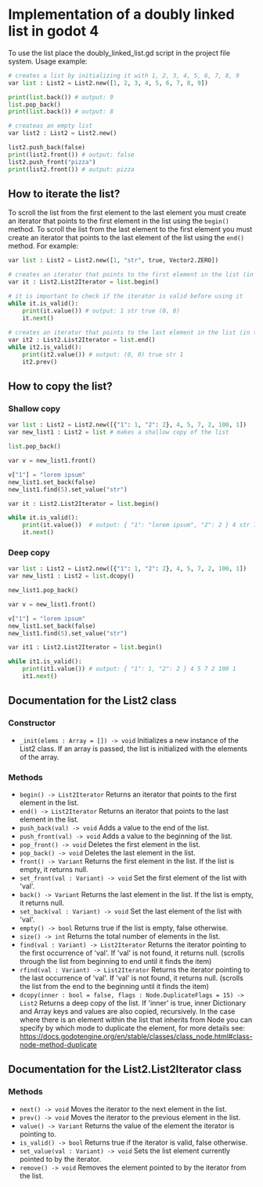# Implementation of a doubly linked list in godot 4
To use the list place the doubly_linked_list.gd script in the project file system. Usage example:

```python
# creates a list by initializing it with 1, 2, 3, 4, 5, 6, 7, 8, 9
var list : List2 = List2.new([1, 2, 3, 4, 5, 6, 7, 8, 9])

print(list.back()) # output: 9
list.pop_back()
print(list.back()) # output: 8

# createas an empty list
var list2 : List2 = List2.new()

list2.push_back(false)
print(list2.front()) # output: false
list2.push_front("pizza")
print(list2.front()) # output: pizza
```

## How to iterate the list?
To scroll the list from the first element to the last element you must create an iterator that points to the first element in the list using the `begin()` method. To scroll the list from the last element to the first element you must create an iterator that points to the last element of the list using the `end()` method. 
For example:
```python
var list : List2 = List2.new([1, "str", true, Vector2.ZERO])

# creates an iterator that points to the first element in the list (in this case 1)
var it : List2.List2Iterator = list.begin()

# it is important to check if the iterator is valid before using it
while it.is_valid(): 
	print(it.value()) # output: 1 str true (0, 0)
	it.next()
	
# creates an iterator that points to the last element in the list (in this case Vector2.ZERO)
var it2 : List2.List2Iterator = list.end()
while it2.is_valid():
	print(it2.value()) # output: (0, 0) true str 1
	it2.prev()
```
## How to copy the list?
### Shallow copy
```python
var list : List2 = List2.new([{"1": 1, "2": 2}, 4, 5, 7, 2, 100, 1])
var new_list1 : List2 = list # makes a shallow copy of the list

list.pop_back()

var v = new_list1.front()

v["1"] = "lorem ipsum"
new_list1.set_back(false)
new_list1.find(5).set_value("str")

var it : List2.List2Iterator = list.begin()

while it.is_valid():
	print(it.value())  # output: { "1": "lorem ipsum", "2": 2 } 4 str 7 2 false
	it.next()
```
### Deep copy
```python
var list : List2 = List2.new([{"1": 1, "2": 2}, 4, 5, 7, 2, 100, 1])
var new_list1 : List2 = list.dcopy()

new_list1.pop_back()

var v = new_list1.front()

v["1"] = "lorem ipsum"
new_list1.set_back(false)
new_list1.find(5).set_value("str")

var it1 : List2.List2Iterator = list.begin()

while it1.is_valid():
	print(it1.value()) # output: { "1": 1, "2": 2 } 4 5 7 2 100 1
	it1.next()
```

## Documentation for the List2 class
### Constructor

- `_init(elems : Array = []) -> void` Initializes a new instance of the List2 class. If an array is passed, the list is initialized with the elements of the array.

### Methods

- `begin() -> List2Iterator` Returns an iterator that points to the first element in the list.
- `end() -> List2Iterator` Returns an iterator that points to the last element in the list.
- `push_back(val) -> void` Adds a value to the end of the list.
- `push_front(val) -> void` Adds a value to the beginning of the list.
- `pop_front() -> void` Deletes the first element in the list.
- `pop_back() -> void` Deletes the last element in the list.
- `front() -> Variant` Returns the first element in the list. If the list is empty, it returns null.
- `set_front(val : Variant) -> void` Set the first element of the list with 'val'.
- `back() -> Variant` Returns the last element in the list. If the list is empty, it returns null.
- `set_back(val : Variant) -> void` Set the last element of the list with 'val'.
- `empty() -> bool` Returns true if the list is empty, false otherwise.
- `size() -> int` Returns the total number of elements in the list.
- `find(val : Variant) -> List2Iterator` Returns the iterator pointing to the first occurrence of 'val'. If 'val' is not found, it returns null. (scrolls through the list from beginning to end until it finds the item)
- `rfind(val : Variant) -> List2Iterator` Returns the iterator pointing to the last occurrence of 'val'. If 'val' is not found, it returns null. (scrolls the list from the end to the beginning until it finds the item)
- `dcopy(inner : bool = false, flags : Node.DuplicateFlags = 15) -> List2` Returns a deep copy of the list. If 'inner' is true, inner Dictionary and Array keys and values are also copied, recursively. In the case where there is an element within the list that inherits from Node you can specify by which mode to duplicate the element, for more details see: https://docs.godotengine.org/en/stable/classes/class_node.html#class-node-method-duplicate

## Documentation for the List2.List2Iterator class
### Methods
- `next() -> void` Moves the iterator to the next element in the list.
- `prev() -> void` Moves the iterator to the previous element in the list.
- `value() -> Variant` Returns the value of the element the iterator is pointing to.
- `is_valid() -> bool` Returns true if the iterator is valid, false otherwise.
- `set_value(val : Variant) -> void` Sets the list element currently pointed to by the iterator.
- `remove() -> void` Removes the element pointed to by the iterator from the list.